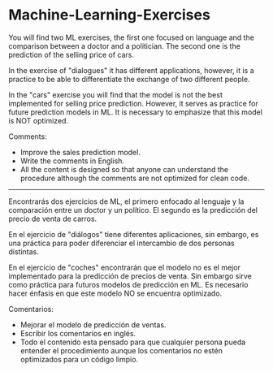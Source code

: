 # Machine-Learning-Exercises
You will find two ML exercises, the first one focused on language and the comparison between a doctor and a politician. The second one is the prediction of the selling price of cars.

In the exercise of "dialogues" it has different applications, however, it is a practice to be able to differentiate the exchange of two different people. 


In the "cars" exercise you will find that the model is not the best implemented for selling price prediction. However, it serves as practice for future prediction models in ML.
It is necessary to emphasize that this model is NOT optimized. 

Comments:
* Improve the sales prediction model.
* Write the comments in English.
* All the content is designed so that anyone can understand the procedure although the comments are not optimized for clean code.


-----------------------


Encontrarás dos ejercicios de ML, el primero enfocado al lenguaje y la comparación entre un doctor y un político. El segundo es la predicción del precio de venta de carros.


En el ejercicio de "diálogos" tiene diferentes aplicaciones, sin embargo, es una práctica para poder diferenciar el intercambio de dos personas distintas. 


En el ejercicio de "coches" encontrarán que el modelo no es el mejor implementado para la predicción de precios de venta. Sin embargo sirve como práctica para futuros modelos de predicción en ML.
Es necesario hacer énfasis en que este modelo NO se encuentra optimizado.  


Comentarios:
* Mejorar el modelo de predicción de ventas.
* Escribir los comentarios en inglés.
* Todo el contenido esta pensado para que cualquier persona pueda entender el procedimiento aunque los comentarios no estén optimizados para un código limpio.
